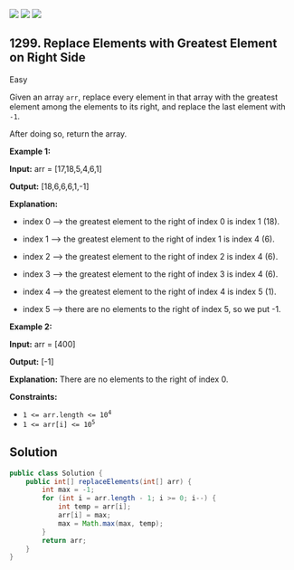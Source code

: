 [![](https://img.shields.io/github/stars/javadev/LeetCode-in-Java?label=Stars&style=flat-square)](https://github.com/javadev/LeetCode-in-Java)
[![](https://img.shields.io/github/forks/javadev/LeetCode-in-Java?label=Fork%20me%20on%20GitHub%20&style=flat-square)](https://github.com/javadev/LeetCode-in-Java/fork)
[![](https://img.shields.io/badge/-LeetCode%20in%20Kotlin-blue?style=flat-square)](https://github.com/javadev/LeetCode-in-Kotlin)

## 1299\. Replace Elements with Greatest Element on Right Side

Easy

Given an array `arr`, replace every element in that array with the greatest element among the elements to its right, and replace the last element with `-1`.

After doing so, return the array.

**Example 1:**

**Input:** arr = [17,18,5,4,6,1]

**Output:** [18,6,6,6,1,-1]

**Explanation:**

- index 0 --> the greatest element to the right of index 0 is index 1 (18).

- index 1 --> the greatest element to the right of index 1 is index 4 (6).

- index 2 --> the greatest element to the right of index 2 is index 4 (6).

- index 3 --> the greatest element to the right of index 3 is index 4 (6).

- index 4 --> the greatest element to the right of index 4 is index 5 (1).

- index 5 --> there are no elements to the right of index 5, so we put -1.

**Example 2:**

**Input:** arr = [400]

**Output:** [-1]

**Explanation:** There are no elements to the right of index 0.

**Constraints:**

*   <code>1 <= arr.length <= 10<sup>4</sup></code>
*   <code>1 <= arr[i] <= 10<sup>5</sup></code>

## Solution

```java
public class Solution {
    public int[] replaceElements(int[] arr) {
        int max = -1;
        for (int i = arr.length - 1; i >= 0; i--) {
            int temp = arr[i];
            arr[i] = max;
            max = Math.max(max, temp);
        }
        return arr;
    }
}
```